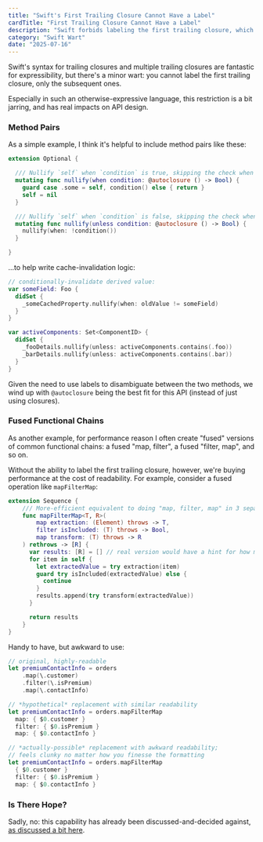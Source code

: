 ```yaml
---
title: "Swift's First Trailing Closure Cannot Have a Label"
cardTitle: "First Trailing Closure Cannot Have a Label"
description: "Swift forbids labeling the first trailing closure, which can be a surprising obstacle to idiomatic API design."
category: "Swift Wart"
date: "2025-07-16"
---
```


Swift's syntax for trailing closures and multiple trailing closures are fantastic for expressibility, but there's a minor wart: you cannot label the first trailing closure, only the subsequent ones.

Especially in such an otherwise-expressive language, this restriction is a bit jarring, and has real impacts on API design.

### Method Pairs

As a simple example, I think it's helpful to include method pairs like these:

```swift
extension Optional {

  /// Nullify `self` when `condition` is true, skipping the check when already nil.
  mutating func nullify(when condition: @autoclosure () -> Bool) {
    guard case .some = self, condition() else { return }
    self = nil
  }

  /// Nullify `self` when `condition` is false, skipping the check when already nil.
  mutating func nullify(unless condition: @autoclosure () -> Bool) {
    nullify(when: !condition())
  }

}
```

...to help write cache-invalidation logic:

```swift
// conditionally-invalidate derived value:
var someField: Foo {
  didSet {
    _someCachedProperty.nullify(when: oldValue != someField)
  }
}

var activeComponents: Set<ComponentID> {
  didSet {
    _fooDetails.nullify(unless: activeComponents.contains(.foo))
    _barDetails.nullify(unless: activeComponents.contains(.bar))
  }
}
```

Given the need to use labels to disambiguate between the two methods, we wind up with `@autoclosure` being the best fit for this API (instead of just using closures).

### Fused Functional Chains 

As another example, for performance reason I often create "fused" versions of common functional chains: a fused "map, filter", a fused "filter, map", and so on.

Without the ability to label the first trailing closure, however, we're buying performance at the cost of readability. For example, consider a fused operation like `mapFilterMap`:

```swift
extension Sequence {
    /// More-efficient equivalent to doing "map, filter, map" in 3 separate eager steps.
    func mapFilterMap<T, R>(
        map extraction: (Element) throws -> T,
        filter isIncluded: (T) throws -> Bool,
        map transform: (T) throws -> R
    ) rethrows -> [R] { 
      var results: [R] = [] // real version would have a hint for how much to reserve
      for item in self {
        let extractedValue = try extraction(item)
        guard try isIncluded(extractedValue) else {
          continue
        }
        results.append(try transform(extractedValue))
      }

      return results
    }
}
```

Handy to have, but awkward to use:

```swift
// original, highly-readable 
let premiumContactInfo = orders
    .map(\.customer)
    .filter(\.isPremium)
    .map(\.contactInfo)    

// *hypothetical* replacement with similar readability
let premiumContactInfo = orders.mapFilterMap
  map: { $0.customer }
  filter: { $0.isPremium }
  map: { $0.contactInfo }

// *actually-possible* replacement with awkward readability;
// feels clunky no matter how you finesse the formatting
let premiumContactInfo = orders.mapFilterMap 
  { $0.customer } 
  filter: { $0.isPremium } 
  map: { $0.contactInfo }
```

### Is There Hope?

Sadly, no: this capability has already been discussed-and-decided against, [as discussed a bit here](https://forums.swift.org/t/can-first-trailing-closure-be-named/69793/8).
